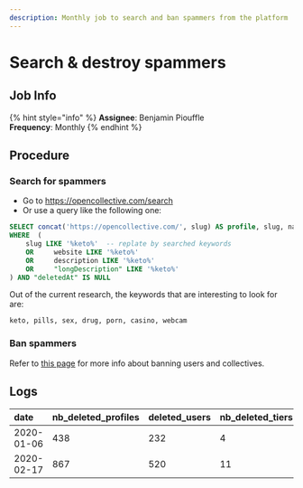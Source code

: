 ```yaml
---
description: Monthly job to search and ban spammers from the platform
---
```


# Search & destroy spammers

## Job Info

{% hint style="info" %}
**Assignee**: Benjamin Piouffle  
**Frequency**: Monthly
{% endhint %}

## Procedure

### Search for spammers

* Go to [https://opencollective.com/search ](https://opencollective.com/search)
* Or use a query like the following one:

```sql
SELECT concat('https://opencollective.com/', slug) AS profile, slug, name, website, description, "longDescription" FROM "Collectives"
WHERE  (
    slug LIKE '%keto%'  -- replate by searched keywords
    OR     website LIKE '%keto%'
    OR     description LIKE '%keto%'
    OR     "longDescription" LIKE '%keto%'
) AND "deletedAt" IS NULL
```

Out of the current research, the keywords that are interesting to look for are:

```text
keto, pills, sex, drug, porn, casino, webcam
```

### Ban spammers

Refer to [this page](../moderation.md#ban-users-and-collectives-permanently) for more info about banning users and collectives.

## Logs

| date | nb\_deleted\_profiles | deleted\_users | nb\_deleted\_tiers | nb\_deleted\_members | nb\_deleted\_updates | nb\_deleted\_payment\_methods | nb\_deleted\_connected\_accounts | nb\_deleted\_conversations | nb\_deleted\_conversation\_followers | nb\_deleted\_comments | nb\_deleted\_expenses | nb\_deleted\_applications | nb\_deleted\_orders | nb\_deleted\_notifications | nb\_deleted\_users | deleted\_profiles\_ids |
| :--- | :--- | :--- | :--- | :--- | :--- | :--- | :--- | :--- | :--- | :--- | :--- | :--- | :--- | :--- | :--- | :--- |
| 2020-01-06 | 438 | 232 | 4 | 222 | 50 | 172 | 0 | 0 | 0 | 0 | 12 | 1 | 0 | 0 | 232 | {70569,47767,47782,73216,73224,74094,70572,73238,66133,47874,47886,47894,75077,49114,75085,70091,74111,49125,69238,75076,51551,51552,51554,51559,75103,74403,21276,75110,27255,27257,27258,27259,57090,57087,25974,67019,57108,48105,48114,48137,48124,55619,55623,46031,77340,49261,49285,58618,45240,75293,58634,61253,50092,59919,50094,46887,59930,50111,46134,46138,77396,51149,50120,49417,49418,48411,50506,50520,48556,75304,50535,48568,39075,50836,77459,77461,40399,75812,73420,73428,48673,55732,55737,48689,55750,55756,50217,50223,55763,50250,45634,46503,47609,45676,47611,68381,48782,48775,47649,47653,45732,57282,48798,48807,57307,49756,55857,73473,75821,75824,73466,46632,49798,49824,44619,44630,44792,44789,44793,45896,44980,46770,50375,46771,46767,47186,45093,48981,49100,47645,55892,60101,55896,75447,55899,60106,51051,51269,51444,61416,77562,68972,53859,60136,53861,53001,53862,61428,60147,77589,77598,54821,54824,77627,57431,71503,62462,76045,57449,68307,62477,62489,62497,72239,72243,72244,56032,60221,60224,72265,56048,60235,62519,57540,62521,62523,67091,67092,67093,67097,67106,67105,52216,57575,62536,57585,57587,67129,52365,52378,52391,76121,52509,52537,53182,65589,52692,53867,77773,53873,65611,52849,54041,53883,77794,77796,53887,65620,58998,72353,77797,66331,65635,67218,66351,67915,67223,77843,67237,67496,67244,61698,53190,53335,77853,71537,57689,64669,67755,67536,53367,62668,62673,66424,67769,64705,67772,64706,67560,70099,71587,67567,73496,70103,71593,71595,67931,70114,60498,53644,53497,53650,53504,53526,53630,57805,76276,56381,76285,60550,68006,70779,67405,76360,57838,63632,66548,63886,66550,63888,70808,63890,63893,66559,72469,72474,72659,63904,63905,66573,72673,63675,64902,60657,61886,61887,64911,61890,72489,73061,58009,61901,69796,53886,53949,78044,78052,78061,60717,78065,78088,71001,78034,58121,54166,54167,76508,62980,58147,71767,69447,58154,59473,63007,60813,73110,60832,69417,59505,62054,59523,69435,59547,78295,62083,62096,62099,78315,78321,70389,78421,76717,58286,76726,56794,64089,76744,76755,56826,58334,58335,76789,76790,69592,61004,61006,59724,69599,66762,71197,78454,71200,71202,66767,61025,78471,54298,78481,78515,54296,54303,54320,54463,71995,58443,58444,61041,54498,71242,56967,61047,66770,61049,54583,58475,54609,54607,72829,66055,66062,59761,54791,54917,66799,63189,62272,62276,54955,62289,63210,55144,55150,66832,65398,66844,55405,55412,76957,78755,72075,72080,55517,78829,78830,76992,77002,79011,79009,79030,79032,79029,79028,69203,69199,79244,79240,79287,79286,79281,79299,69966,72081,72090,73671,73673,73927,73928,74607,74626,73956,72672,73726,74676,74682,74446,74879,75127,75337} |
| 2020-02-17 | 867 | 520 | 11 | 454 | 129 | 323 | 1 | 33 | 33 | 50 | 66 | 3 | 1 | 0 | 520 | {70569,75245,50053,69156,73219,73810,73225,70571,83568,69162,69165,74390,73235,66128,66131,74107,23028,69237,68762,68764,68765,68766,74406,28237,84696,67004,67029,67030,69379,69382,77326,84706,46021,84717,84754,84759,77351,84770,84771,85499,77359,77371,75285,50093,77391,77409,75430,75433,50213,80062,80115,85498,85502,45477,60007,45478,83569,83590,83604,40288,60021,83613,73423,73436,83646,70743,77524,83662,74132,74079,82426,82427,82455,82456,82457,83653,83658,82474,75822,46640,49797,68805,84943,84940,84967,84963,84968,84969,84970,84971,84972,84973,84981,84994,85027,84959,85411,85417,85138,68821,85171,85175,68841,77556,80256,51667,80266,80277,80283,77567,77574,77580,68990,75502,85182,85185,85188,81445,81455,81458,81465,81485,81503,81494,81499,85238,81482,77617,81498,54184,77623,80417,80411,77626,80419,80406,80407,85244,85261,85262,80424,80429,57441,68300,71507,62465,51699,68311,71523,68325,71529,85426,81633,56035,67041,76047,64447,72260,64451,80462,85448,68498,64461,68506,85469,80472,64466,80489,60248,80480,68521,56069,80484,67087,64492,67094,69141,76095,81638,81639,81640,72286,81649,81674,68588,76124,81686,81657,81689,81705,81673,52521,65590,77770,52663,52679,65597,66318,80586,80595,66326,77800,77805,72352,67466,67470,67215,64634,56222,77832,84069,84072,64640,84073,67225,67483,67226,67699,68121,59034,80699,84079,67489,84084,68127,80706,84077,68129,63502,77844,77851,64659,67259,61710,77863,64670,61717,71546,84093,84114,84103,84123,67526,18368,84124,84128,84130,84134,84136,84140,67534,64695,53352,64707,64709,72461,67926,70110,60487,67938,70118,60489,67944,60493,67952,67342,60502,60516,84358,76272,80712,80729,76278,76279,73883,65795,80743,80755,70763,80771,80772,80773,80777,70773,80788,63610,67396,76304,56417,63619,76358,67682,72998,66554,80919,80911,80920,72472,70820,72661,72482,66577,72667,63913,64880,76405,64881,63920,64884,64887,84445,72688,84458,61875,57985,84452,84461,84473,84467,71762,64908,69786,72487,53990,60674,72235,82782,82783,82795,82803,61911,69803,82819,82802,56547,69814,63750,60707,78007,78057,72533,68948,76493,82788,53999,56574,78074,70993,78083,78087,78080,78085,71003,70987,84491,84504,84507,84509,62975,71009,76515,73081,71773,73648,69390,65075,76542,71788,60818,73274,69406,73281,63022,70334,70335,62037,70339,70394,73295,63039,71831,65122,70326,65129,78272,70366,78289,65137,78299,62081,63074,82994,74479,82999,82219,82227,82221,69565,82243,83011,83036,83021,83049,76730,83070,64106,82275,82274,56844,69580,71189,69584,69588,64146,71988,61015,64161,78455,71205,78470,71207,78484,78490,72654,71214,76853,71223,71228,82286,82405,66025,66026,66033,58454,66039,72005,66043,56980,66773,72826,54605,66779,66784,82407,66065,62261,63188,57037,65367,65371,65377,63207,66825,66828,84652,70989,72054,66842,65412,80943,55394,85622,85627,80962,78785,65424,78793,80978,80968,76971,80991,80990,80992,81104,81102,81105,76993,77007,77009,79000,77010,77019,79051,77036,82832,82837,82825,69393,79215,79282,82987,82990,82669,69965,81118,81121,81123,81119,81148,81136,81163,81243,77093,82760,82761,85992,70324,85989,70552,70558,70560,82009,82003,82007,73658,82042,79462,79461,79491,79508,79520,82097,73666,85639,85642,85663,85638,85648,85661,79538,82213,85671,79539,73922,73923,85767,79705,79709,85809,74629,73960,74640,74647,81276,79714,79721,79736,73730,81286,79757,79785,79786,81851,79789,79810,81336,79848,79906,74845,73701,74669,81974,74849,74671,74853,81988,74091,74095,52392,79915,79929,79928,79922,79933,79948,79947,74877,79942,79965,79973,74890,74907,83293,83281,83080,83316,83091,75292,83344,83338,83380,83819,83820,83825,83821,83558,83831,83562,83839,83849,83846,83564,83865,83567,82484,83863,84064,84059,84066,83581,86007,86015,86019,86042,86062,86070,84766,88637,86623,90664,91774,88638,90360,91820,91791,88347,88644,89465,87566,86232,87628,86240,87626,87630,89199,91622,91626,92245,86261,86260,86287,86307,86328,86627,86535,88624,89440,88856,89242,89251,89246,89444,91786,92007,86556,92080,86536,86555,86558,86576,86581,86644,86699,92081,92085,92256,86787,86829,87530,90516,86897,92296,92302,86835,92297,92307,92319,89139,86840,89162,86803,88350,86809,86810,86880,86885,86889,86884,86899,86892,86903,86900,86917,88356,87880,87659,87690,87660,87116,90144,87138,87119,87270,87271,90150,87274,87292,87320,87327,87328,87330,87338,87340,87482,88317,92281,87557,87565,92333,92250,91946,92340,91952,92337,92254,92637,87930,87656,87671,87672,87673,87682,87718,87724,87735,87859,87864,92669,92656,87869,92686,87900,87905,87906,87931,87935,87949,87950,91506,91508,88712,91492,91507,91497,88735,88089,88100,88120,88139,88141,88155,88208,88439,88571,88586,88831,88787,88785,88793,88852,88850,88844,88845,89047,89160,89218,89450,89240,89263,89262,89265,89460,89420,89438,89528,89435,89439,89421,89424,89473,89530,89503,89526,89590,89607,89705,89725,89742,89754,89758,89766,89775,89787,89799,89943,89828,90166,90269,89915,89965,89983,89995,89990,90019,90020,90154,90158,90161,90179,90234,90239,90255,90425,90870,90873,90628,90883,90810,90824,90841,90840,92034,91699,92029,91705,91706,91141,91152,91170,91189,91190,91192,91726,92055,92056,92066,91740,91390,91369,91405,91743,91414,91960,91976,91757,91980,91724,91769,91771,91775,91787,91750,91770,92076,92083,92242,92259} |


